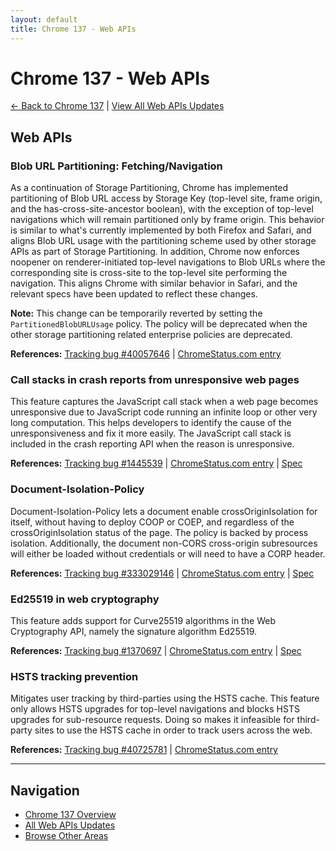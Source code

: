 ```yaml
---
layout: default
title: Chrome 137 - Web APIs
---
```


# Chrome 137 - Web APIs

[← Back to Chrome 137](./) | [View All Web APIs Updates](/areas/webapi/)

## Web APIs

### Blob URL Partitioning: Fetching/Navigation

As a continuation of Storage Partitioning, Chrome has implemented partitioning of Blob URL access by Storage Key (top-level site, frame origin, and the has-cross-site-ancestor boolean), with the exception of top-level navigations which will remain partitioned only by frame origin. This behavior is similar to what's currently implemented by both Firefox and Safari, and aligns Blob URL usage with the partitioning scheme used by other storage APIs as part of Storage Partitioning. In addition, Chrome now enforces noopener on renderer-initiated top-level navigations to Blob URLs where the corresponding site is cross-site to the top-level site performing the navigation. This aligns Chrome with similar behavior in Safari, and the relevant specs have been updated to reflect these changes.

**Note:** This change can be temporarily reverted by setting the `PartitionedBlobURLUsage` policy. The policy will be deprecated when the other storage partitioning related enterprise policies are deprecated.

**References:** [Tracking bug #40057646](https://bugs.chromium.org/p/chromium/issues/detail?id=40057646) | [ChromeStatus.com entry](https://chromestatus.com/feature/5037311976488960)

### Call stacks in crash reports from unresponsive web pages

This feature captures the JavaScript call stack when a web page becomes unresponsive due to JavaScript code running an infinite loop or other very long computation. This helps developers to identify the cause of the unresponsiveness and fix it more easily. The JavaScript call stack is included in the crash reporting API when the reason is unresponsive.

**References:** [Tracking bug #1445539](https://bugs.chromium.org/p/chromium/issues/detail?id=1445539) | [ChromeStatus.com entry](https://chromestatus.com/feature/5045134925406208) | [Spec](https://w3c.github.io/reporting/#crash-report)

### Document-Isolation-Policy

Document-Isolation-Policy lets a document enable crossOriginIsolation for itself, without having to deploy COOP or COEP, and regardless of the crossOriginIsolation status of the page. The policy is backed by process isolation. Additionally, the document non-CORS cross-origin subresources will either be loaded without credentials or will need to have a CORP header.

**References:** [Tracking bug #333029146](https://bugs.chromium.org/p/chromium/issues/detail?id=333029146) | [ChromeStatus.com entry](https://chromestatus.com/feature/5048940296830976) | [Spec](https://wicg.github.io/document-isolation-policy/)

### Ed25519 in web cryptography

This feature adds support for Curve25519 algorithms in the Web Cryptography API, namely the signature algorithm Ed25519.

**References:** [Tracking bug #1370697](https://bugs.chromium.org/p/chromium/issues/detail?id=1370697) | [ChromeStatus.com entry](https://chromestatus.com/feature/5056122982457344) | [Spec](https://www.rfc-editor.org/rfc/rfc8032.html)

### HSTS tracking prevention

Mitigates user tracking by third-parties using the HSTS cache. This feature only allows HSTS upgrades for top-level navigations and blocks HSTS upgrades for sub-resource requests. Doing so makes it infeasible for third-party sites to use the HSTS cache in order to track users across the web.

**References:** [Tracking bug #40725781](https://bugs.chromium.org/p/chromium/issues/detail?id=40725781) | [ChromeStatus.com entry](https://chromestatus.com/feature/5065878464307200)


---

## Navigation
- [Chrome 137 Overview](./)
- [All Web APIs Updates](/areas/webapi/)
- [Browse Other Areas](./)
